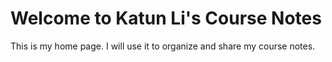 # Welcome to Katun Li's Course Notes

This is my home page. I will use it to organize and share my course notes.